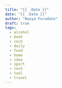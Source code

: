 ```yaml
---
title: "{{ .Date }}"
date: "{{ .Date }}"
author: "Naoya Furudono"
draft: true
tags:
  - alcohol
  - book
  - cock
  - daily
  - food
  - home
  - idea
  - sport
  - tech
  - tool
  - travel
---
```

